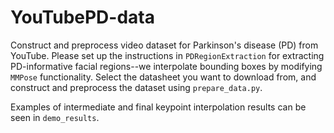 # YouTubePD-data
Construct and preprocess video dataset for Parkinson's disease (PD) from YouTube. Please set up the instructions in `PDRegionExtraction` for extracting PD-informative facial regions--we interpolate bounding boxes by modifying `MMPose` functionality. Select the datasheet you want to download from, and construct and preprocess the dataset using `prepare_data.py`.

Examples of intermediate and final keypoint interpolation results can be seen in `demo_results`.
